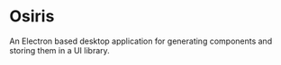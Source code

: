 # Osiris
An Electron based desktop application for generating components and storing them in a UI library. 
